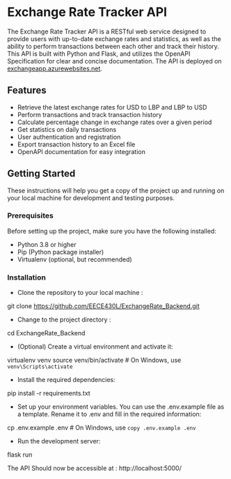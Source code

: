Exchange Rate Tracker API
=========================

The Exchange Rate Tracker API is a RESTful web service designed to provide users with up-to-date exchange rates and statistics, as well as the ability to perform transactions between each other and track their history. This API is built with Python and Flask, and utilizes the OpenAPI Specification for clear and concise documentation. The API is deployed on [exchangeapp.azurewebsites.net](https://exchangeapp.azurewebsites.net/).

Features
--------

-   Retrieve the latest exchange rates for USD to LBP and LBP to USD
-   Perform transactions and track transaction history
-   Calculate percentage change in exchange rates over a given period
-   Get statistics on daily transactions
-   User authentication and registration
-   Export transaction history to an Excel file
-   OpenAPI documentation for easy integration

Getting Started
---------------

These instructions will help you get a copy of the project up and running on your local machine for development and testing purposes.

### Prerequisites

Before setting up the project, make sure you have the following installed:

-   Python 3.8 or higher
-   Pip (Python package installer)
-   Virtualenv (optional, but recommended)

### Installation

- Clone the repository to your local machine : 

git clone https://github.com/EECE430L/ExchangeRate_Backend.git

- Change to the project directory : 

cd ExchangeRate_Backend

- (Optional) Create a virtual environment and activate it:

virtualenv venv
source venv/bin/activate  # On Windows, use `venv\Scripts\activate`

- Install the required dependencies:

pip install -r requirements.txt

- Set up your environment variables. You can use the .env.example file as a template. Rename it to .env and fill in the required information:

cp .env.example .env  # On Windows, use `copy .env.example .env`

- Run the development server:

flask run

The API Should now be accessible at : http://localhost:5000/ 
